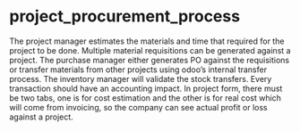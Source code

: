 # project_procurement_process
The project manager estimates the materials and time that required for the project to be
done. Multiple material requisitions can be generated against a project. The purchase
manager either generates PO against the requisitions or transfer materials from other
projects using odoo’s internal transfer process. The inventory manager will validate the
stock transfers. Every transaction should have an accounting impact.
In project form, there must be two tabs, one is for cost estimation and the other is for
real cost which will come from invoicing, so the company can see actual profit or loss
against a project.
